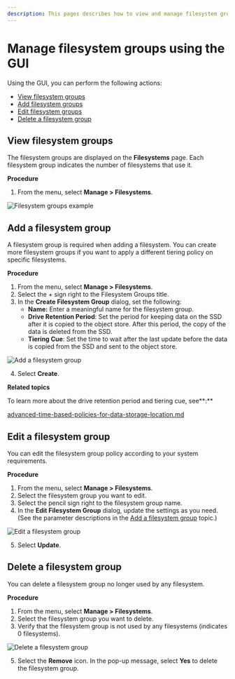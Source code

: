 ```yaml
---
description: This pages describes how to view and manage filesystem groups using the GUI.
---
```


# Manage filesystem groups using the GUI

Using the GUI, you can perform the following actions:

* [View filesystem groups](managing-filesystem-groups.md#view-filesystem-groups)
* [Add filesystem groups](managing-filesystem-groups.md#add-a-filesystem-group)
* [Edit filesystem groups](managing-filesystem-groups.md#edit-a-filesystem-group)
* [Delete a filesystem group](managing-filesystem-groups.md#delete-a-filesystem-group)

## View filesystem groups

The filesystem groups are displayed on the **Filesystems** page. Each filesystem group indicates the number of filesystems that use it.

**Procedure**

1. From the menu, select **Manage > Filesystems**.

![Filesystem groups example](../../.gitbook/assets/wmng\_view\_filesystem\_groups.png)

## Add a filesystem group

A filesystem group is required when adding a filesystem. You can create more filesystem groups if you want to apply a different tiering policy on specific filesystems.

**Procedure**

1. From the menu, select **Manage > Filesystems**.
2. Select the + sign right to the Filesystem Groups title.
3. In the **Create Filesystem Group** dialog, set the following:
   * **Name:** Enter a meaningful name for the filesystem group.
   * **Drive Retention Period**: Set the period for keeping data on the SSD after it is copied to the object store. After this period, the copy of the data is deleted from the SSD.
   * **Tiering Cue**: Set the time to wait after the last update before the data is copied from the SSD and sent to the object store.

![Add a filesystem group](../../.gitbook/assets/wmng\_add\_fsg.gif)

4. Select **Create**.



**Related topics**

To learn more about the drive retention period and tiering cue, see**:**

[advanced-time-based-policies-for-data-storage-location.md](../tiering/advanced-time-based-policies-for-data-storage-location.md "mention")

## Edit a filesystem group

You can edit the filesystem group policy according to your system requirements.

**Procedure**

1. From the menu, select **Manage > Filesystems**.
2. Select the filesystem group you want to edit.
3. Select the pencil sign right to the filesystem group name.
4. In the **Edit Filesystem Group** dialog, update the settings as you need. (See the parameter descriptions in the [Add a filesystem group](managing-filesystem-groups.md#add-a-filesystem-group) topic.)

![Edit a filesystem group](../../.gitbook/assets/wmng\_edit\_fsg\_animated.gif)

5. Select **Update**.

## Delete a filesystem group

You can delete a filesystem group no longer used by any filesystem.

**Procedure**

1. From the menu, select **Manage > Filesystems**.
2. Select the filesystem group you want to delete.
3. Verify that the filesystem group is not used by any filesystems (indicates 0 filesystems).

![Delete a filesystem group](../../.gitbook/assets/wmng\_delete\_fsg.png)

5. Select the **Remove** icon. In the pop-up message, select **Yes** to delete the filesystem group.
